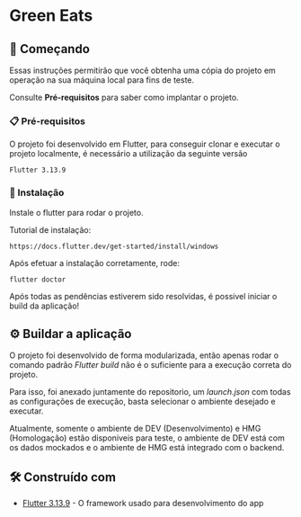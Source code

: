 # Green Eats

## 🚀 Começando

Essas instruções permitirão que você obtenha uma cópia do projeto em operação na sua máquina local para fins de teste.

Consulte **Pré-requisitos** para saber como implantar o projeto.

### 📋 Pré-requisitos

O projeto foi desenvolvido em Flutter, para conseguir clonar e executar o projeto localmente, é necessário a utilização da seguinte versão

```
Flutter 3.13.9
```

### 🔧 Instalação

Instale o flutter para rodar o projeto.

Tutorial de instalação:

```
https://docs.flutter.dev/get-started/install/windows
```

Após efetuar a instalação corretamente, rode:

```
flutter doctor
```

Após todas as pendências estiverem sido resolvidas, é possivel iniciar o build da aplicação!

## ⚙️ Buildar a aplicação

O projeto foi desenvolvido de forma modularizada, então apenas rodar o comando padrão *Flutter build* não é o suficiente para a execução correta do projeto.

Para isso, foi anexado juntamente do repositorio, um *launch.json* com todas as configurações de execução, basta selecionar o ambiente desejado e executar.

Atualmente, somente o ambiente de DEV (Desenvolvimento) e HMG (Homologação) estão disponiveis para teste, o ambiente de DEV está com os dados mockados e o ambiente de HMG está integrado com o backend.

## 🛠️ Construído com

* [Flutter 3.13.9](https://storage.googleapis.com/flutter_infra_release/releases/stable/windows/flutter_windows_3.13.9-stable.zip) - O framework usado para desenvolvimento do app

